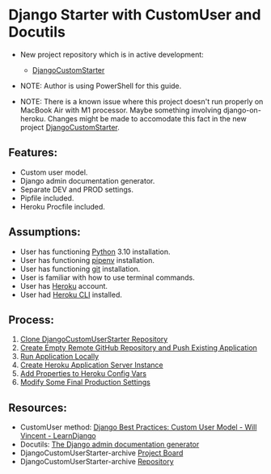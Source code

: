 # Django Starter with CustomUser and Docutils
* New project repository which is in active development:
    * [DjangoCustomStarter](https://github.com/brucestull/DjangoCustomStarter)

* NOTE: Author is using PowerShell for this guide.
* NOTE: There is a known issue where this project doesn't run properly on MacBook Air with M1 processor. Maybe something involving django-on-heroku. Changes might be made to accomodate this fact in the new project [DjangoCustomStarter](https://github.com/brucestull/DjangoCustomStarter). 


## Features:
* Custom user model.
* Django admin documentation generator.
* Separate DEV and PROD settings.
* Pipfile included.
* Heroku Procfile included.


## Assumptions:
* User has functioning [Python](https://www.python.org/downloads/) 3.10 installation.
* User has functioning [pipenv](https://pypi.org/project/pipenv/) installation.
* User has functioning [git](https://git-scm.com/downloads) installation.
* User is familiar with how to use terminal commands.
* User has [Heroku](https://www.heroku.com/) account.
* User had [Heroku CLI](https://devcenter.heroku.com/articles/heroku-cli#install-the-heroku-cli) installed.

## Process:
1. [Clone DjangoCustomUserStarter Repository](notes/clone_django_custom_user_starter_repo.md)
1. [Create Empty Remote GitHub Repository and Push Existing Application](notes/create_empty_remote_repo_push_existing_application.md)
1. [Run Application Locally](notes/run_application_locally.md)
1. [Create Heroku Application Server Instance](notes/create_heroku_application_server_instance.md)
1. [Add Properties to Heroku Config Vars](notes/add_properties_to_heroku_config_vars.md)
1. [Modify Some Final Production Settings](notes/modify_some_final_production_settings.md)


## Resources:
* CustomUser method: [Django Best Practices: Custom User Model - Will Vincent - LearnDjango](https://learndjango.com/tutorials/django-custom-user-model)
* Docutils: [The Django admin documentation generator](https://docs.djangoproject.com/en/4.0/ref/contrib/admin/admindocs/)
* DjangoCustomUserStarter-archive [Project Board](https://github.com/brucestull/DjangoCustomUserStarter-archive/projects/1)
* DjangoCustomUserStarter-archive [Repository](https://github.com/brucestull/DjangoCustomUserStarter-archive)
